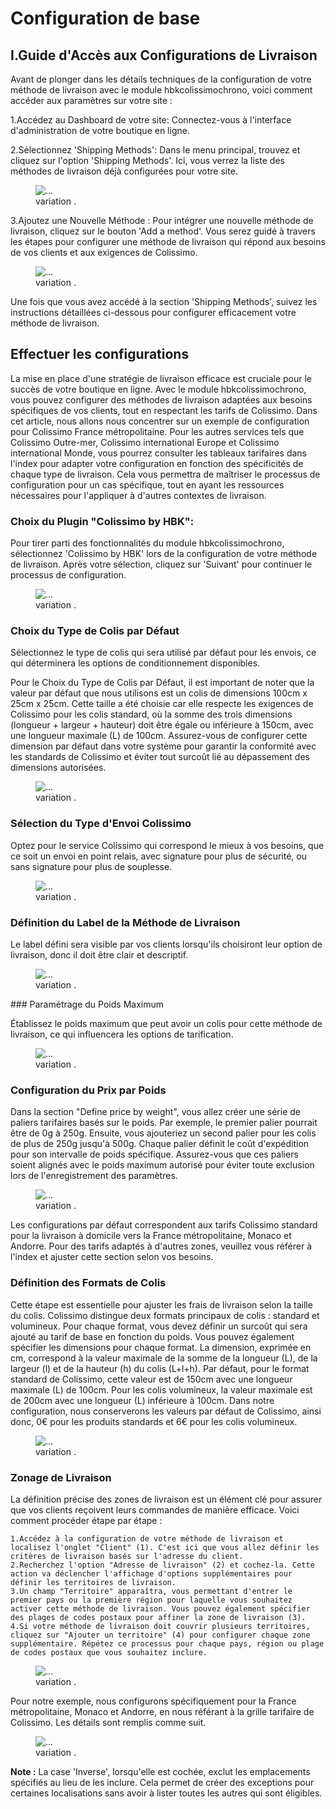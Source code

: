# Configuration de base

## I.Guide d'Accès aux Configurations de Livraison

Avant de plonger dans les détails techniques de la configuration de votre méthode de livraison avec le module hbkcolissimochrono, voici comment accéder aux paramètres sur votre site :

1.Accédez au Dashboard de votre site: Connectez-vous à l'interface d'administration de votre boutique en ligne.

2.Sélectionnez 'Shipping Methods': Dans le menu principal, trouvez et cliquez sur l'option 'Shipping Methods'. Ici, vous verrez la liste des méthodes de livraison déjà configurées pour votre site. 

<figure class="figure">
  <img src="../assets/images/bord.png" class="figure-img img-fluid rounded" alt="...">
  <figcaption class="figure-caption"> variation . </figcaption>
</figure>

3.Ajoutez une Nouvelle Méthode : Pour intégrer une nouvelle méthode de livraison, cliquez sur le bouton 'Add a method'. Vous serez guidé à travers les étapes pour configurer une méthode de livraison qui répond aux besoins de vos clients et aux exigences de Colissimo. 

<figure class="figure">
  <img src="../assets/images/bout.png" class="figure-img img-fluid rounded" alt="...">
  <figcaption class="figure-caption"> variation . </figcaption>
</figure>

Une fois que vous avez accédé à la section 'Shipping Methods', suivez les instructions détaillées ci-dessous pour configurer efficacement votre méthode de livraison.

## Effectuer les configurations

La mise en place d'une stratégie de livraison efficace est cruciale pour le succès de votre boutique en ligne. Avec le module hbkcolissimochrono, vous pouvez configurer des méthodes de livraison adaptées aux besoins spécifiques de vos clients, tout en respectant les tarifs de Colissimo. Dans cet article, nous allons nous concentrer sur un exemple de configuration pour Colissimo France métropolitaine. Pour les autres services tels que Colissimo Outre-mer, Colissimo international Europe et Colissimo international Monde, vous pourrez consulter les tableaux tarifaires dans l'index pour adapter votre configuration en fonction des spécificités de chaque type de livraison. Cela vous permettra de maîtriser le processus de configuration pour un cas spécifique, tout en ayant les ressources nécessaires pour l'appliquer à d'autres contextes de livraison.

### Choix du Plugin "Colissimo by HBK":

Pour tirer parti des fonctionnalités du module hbkcolissimochrono, sélectionnez 'Colissimo by HBK' lors de la configuration de votre méthode de livraison. Après votre sélection, cliquez sur 'Suivant' pour continuer le processus de configuration. 

<figure class="figure">
  <img src="../assets/images/ajout.png" class="figure-img img-fluid rounded" alt="...">
  <figcaption class="figure-caption"> variation . </figcaption>
</figure>

### Choix du Type de Colis par Défaut

Sélectionnez le type de colis qui sera utilisé par défaut pour les envois, ce qui déterminera les options de conditionnement disponibles.

Pour le Choix du Type de Colis par Défaut, il est important de noter que la valeur par défaut que nous utilisons est un colis de dimensions 100cm x 25cm x 25cm. Cette taille a été choisie car elle respecte les exigences de Colissimo pour les colis standard, où la somme des trois dimensions (longueur + largeur + hauteur) doit être égale ou inférieure à 150cm, avec une longueur maximale (L) de 100cm. Assurez-vous de configurer cette dimension par défaut dans votre système pour garantir la conformité avec les standards de Colissimo et éviter tout surcoût lié au dépassement des dimensions autorisées. 

<figure class="figure">
  <img src="../assets/images/poids.png" class="figure-img img-fluid rounded" alt="...">
  <figcaption class="figure-caption"> variation . </figcaption>
</figure>

### Sélection du Type d'Envoi Colissimo

Optez pour le service Colissimo qui correspond le mieux à vos besoins, que ce soit un envoi en point relais, avec signature pour plus de sécurité, ou sans signature pour plus de souplesse.

<figure class="figure">
  <img src="../assets/images/shipping.png" class="figure-img img-fluid rounded" alt="...">
  <figcaption class="figure-caption"> variation . </figcaption>
</figure>

### Définition du Label de la Méthode de Livraison

Le label défini sera visible par vos clients lorsqu'ils choisiront leur option de livraison, donc il doit être clair et descriptif.

<figure class="figure">
  <img src="../assets/images/label.png" class="figure-img img-fluid rounded" alt="...">
  <figcaption class="figure-caption"> variation . </figcaption>
</figure>

### Paramétrage du Poids Maximum

Établissez le poids maximum que peut avoir un colis pour cette méthode de livraison, ce qui influencera les options de tarification.

<figure class="figure">
  <img src="../assets/images/poidsmax.png" class="figure-img img-fluid rounded" alt="...">
  <figcaption class="figure-caption"> variation . </figcaption>
</figure>

### Configuration du Prix par Poids

Dans la section "Define price by weight", vous allez créer une série de paliers tarifaires basés sur le poids. Par exemple, le premier palier pourrait être de 0g à 250g. Ensuite, vous ajouteriez un second palier pour les colis de plus de 250g jusqu'à 500g. Chaque palier définit le coût d'expédition pour son intervalle de poids spécifique. Assurez-vous que ces paliers soient alignés avec le poids maximum autorisé pour éviter toute exclusion lors de l'enregistrement des paramètres.

<figure class="figure">
  <img src="../assets/images/prix.png" class="figure-img img-fluid rounded" alt="...">
  <figcaption class="figure-caption"> variation . </figcaption>
</figure>

Les configurations par défaut correspondent aux tarifs Colissimo standard pour la livraison à domicile vers la France métropolitaine, Monaco et Andorre. Pour des tarifs adaptés à d'autres zones, veuillez vous référer à l'index et ajuster cette section selon vos besoins.


### Définition des Formats de Colis

Cette étape est essentielle pour ajuster les frais de livraison selon la taille du colis. Colissimo distingue deux formats principaux de colis : standard et volumineux. Pour chaque format, vous devez définir un surcoût qui sera ajouté au tarif de base en fonction du poids. Vous pouvez également spécifier les dimensions pour chaque format. La dimension, exprimée en cm, correspond à la valeur maximale de la somme de la longueur (L), de la largeur (l) et de la hauteur (h) du colis (L+l+h). Par défaut, pour le format standard de Colissimo, cette valeur est de 150cm avec une longueur maximale (L) de 100cm. Pour les colis volumineux, la valeur maximale est de 200cm avec une longueur (L) inférieure à 100cm. Dans notre configuration, nous conserverons les valeurs par défaut de Colissimo, ainsi donc, 0€ pour les produits standards et 6€ pour les colis volumineux. 

<figure class="figure">
  <img src="../assets/images/format.png" class="figure-img img-fluid rounded" alt="...">
  <figcaption class="figure-caption"> variation . </figcaption>
</figure>

### Zonage de Livraison

La définition précise des zones de livraison est un élément clé pour assurer que vos clients reçoivent leurs commandes de manière efficace. Voici comment procéder étape par étape :

    1.Accédez à la configuration de votre méthode de livraison et localisez l'onglet "Client" (1). C'est ici que vous allez définir les critères de livraison basés sur l'adresse du client.
    2.Recherchez l'option "Adresse de livraison" (2) et cochez-la. Cette action va déclencher l'affichage d'options supplémentaires pour définir les territoires de livraison.
    3.Un champ "Territoire" apparaîtra, vous permettant d'entrer le premier pays ou la première région pour laquelle vous souhaitez activer cette méthode de livraison. Vous pouvez également spécifier des plages de codes postaux pour affiner la zone de livraison (3).
    4.Si votre méthode de livraison doit couvrir plusieurs territoires, cliquez sur "Ajouter un territoire" (4) pour configurer chaque zone supplémentaire. Répétez ce processus pour chaque pays, région ou plage de codes postaux que vous souhaitez inclure. 

<figure class="figure">
  <img src="../assets/images/zone1.png" class="figure-img img-fluid rounded" alt="...">
  <figcaption class="figure-caption"> variation . </figcaption>
</figure>

Pour notre exemple, nous configurons spécifiquement pour la France métropolitaine, Monaco et Andorre, en nous référant à la grille tarifaire de Colissimo. Les détails sont remplis comme suit. 

<figure class="figure">
  <img src="../assets/images/zone2.png" class="figure-img img-fluid rounded" alt="...">
  <figcaption class="figure-caption"> variation . </figcaption>
</figure>

<div class="alert alert-info" role="alert">
    <strong>Note :</strong> La case 'Inverse', lorsqu'elle est cochée, exclut les emplacements spécifiés au lieu de les inclure. Cela permet de créer des exceptions pour certaines localisations sans avoir à lister toutes les autres qui sont éligibles.
</div>
